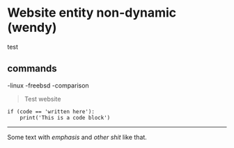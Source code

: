 # Website entity non-dynamic (wendy)
test
## commands
-linux
-freebsd
-comparison

> Test website

    if (code == 'written here'):
        print('This is a code block')

---

[test]: commands/linux.html "Optional Title Here"


Some text with _emphasis_ and *other shit* like that.
